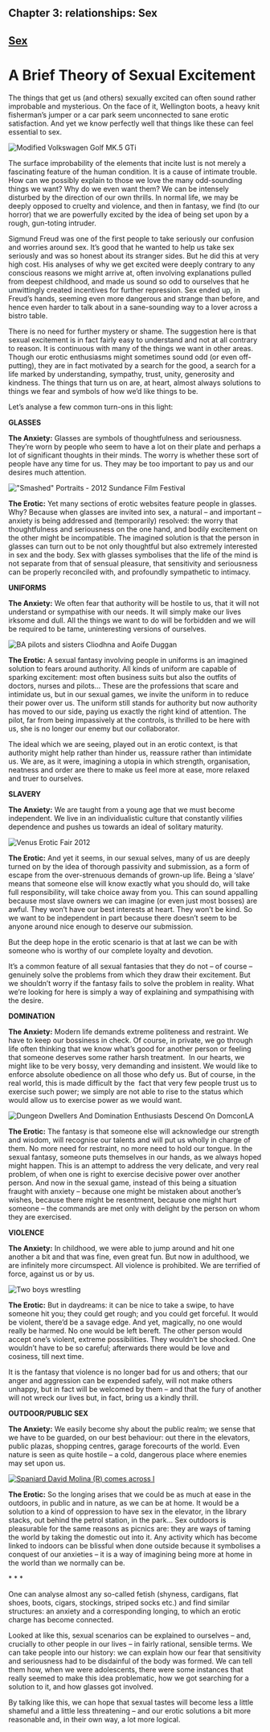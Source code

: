 Chapter  3: relationships: Sex
-----------------------------

[Sex](../category/relationships/sex/index.html)
-----------------------------------------------

A Brief Theory of Sexual Excitement
===================================

The things that get us (and others) sexually excited can often sound rather improbable and mysterious. On the face of it, Wellington boots, a heavy knit fisherman’s jumper or a car park seem unconnected to sane erotic satisfaction. And yet we know perfectly well that things like these can feel essential to sex.

![Modified Volkswagen Golf MK.5 GTi](http://i2.wp.com/www.thebookoflife.org/wp-content/uploads/2014/09/car.jpg)

The surface improbability of the elements that incite lust is not merely a fascinating feature of the human condition. It is a cause of intimate trouble. How can we possibly explain to those we love the many odd-sounding things we want? Why do we even want them? We can be intensely disturbed by the direction of our own thrills. In normal life, we may be deeply opposed to cruelty and violence, and then in fantasy, we find (to our horror) that we are powerfully excited by the idea of being set upon by a rough, gun-toting intruder.

Sigmund Freud was one of the first people to take seriously our confusion and worries around sex. It’s good that he wanted to help us take sex seriously and was so honest about its stranger sides. But he did this at very high cost. His analyses of why we get excited were deeply contrary to any conscious reasons we might arrive at, often involving explanations pulled from deepest childhood, and made us sound so odd to ourselves that he unwittingly created incentives for further repression. Sex ended up, in Freud’s hands, seeming even more dangerous and strange than before, and hence even harder to talk about in a sane-sounding way to a lover across a bistro table.

There is no need for further mystery or shame. The suggestion here is that sexual excitement is in fact fairly easy to understand and not at all contrary to reason. It is continuous with many of the things we want in other areas. Though our erotic enthusiasms might sometimes sound odd (or even off-putting), they are in fact motivated by a search for the good, a search for a life marked by understanding, sympathy, trust, unity, generosity and kindness. The things that turn us on are, at heart, almost always solutions to things we fear and symbols of how we’d like things to be.

<span class="s1">Let’s analyse a few common turn-ons in this light:</span>

**<span class="s1">GLASSES</span>**

<span class="s1">**The Anxiety:** Glasses are symbols of thoughtfulness and seriousness. They’re worn by people who seem to have a lot on their plate and perhaps a lot of significant thoughts in their minds. The worry is whether these sort of people have any time for us. They may be too important to pay us and our desires much attention.</span>

!["Smashed" Portraits - 2012 Sundance Film Festival](http://i1.wp.com/www.thebookoflife.org/wp-content/uploads/2014/09/glasses2.jpg)

**The Erotic:** Yet many sections of erotic websites feature people in glasses. Why? Because when glasses are invited into sex, a natural – and important – anxiety is being addressed and (temporarily) resolved: the worry that thoughtfulness and seriousness on the one hand, and bodily excitement on the other might be incompatible. The imagined solution is that the person in glasses can turn out to be not only thoughtful but also extremely interested in sex and the body. Sex with glasses symbolises that the life of the mind is not separate from that of sensual pleasure, that sensitivity and seriousness can be properly reconciled with, and profoundly sympathetic to intimacy.

**<span class="s1">UNIFORMS</span>**

<span class="s1">**The Anxiety:** We often fear that authority will be hostile to us, that it will not understand or sympathise with our needs. It will simply make our lives irksome and dull. All the things we want to do will be forbidden and we will be required to be tame, uninteresting versions of ourselves.</span>

![BA pilots and sisters Cliodhna and Aoife Duggan](http://i2.wp.com/www.thebookoflife.org/wp-content/uploads/2014/10/BA-pilots.jpg)

**The Erotic:** A sexual fantasy involving people in uniforms is an imagined solution to fears around authority. All kinds of uniform are capable of sparking excitement: most often business suits but also the outfits of doctors, nurses and pilots… These are the professions that scare and intimidate us, but in our sexual games, we invite the uniform in to reduce their power over us. The uniform still stands for authority but now authority has moved to our side, paying us exactly the right kind of attention. The pilot, far from being impassively at the controls, is thrilled to be here with us, she is no longer our enemy but our collaborator.

<span class="s1">The ideal which we are seeing, played out in an erotic context, is that authority might help rather than hinder us, reassure rather than intimidate us. We are, as it were, imagining a utopia in which strength, organisation, neatness and order are there to make us feel more at ease, more relaxed and truer to ourselves.</span>

**<span class="s1">SLAVERY</span>**

<span class="s1">**The Anxiety:** We are taught from a young age that we must become independent. We live in an individualistic culture that constantly vilifies dependence and pushes us towards an ideal of solitary maturity.</span>

![Venus Erotic Fair 2012](http://i0.wp.com/www.thebookoflife.org/wp-content/uploads/2014/09/rope.jpg)

**The Erotic:** And yet it seems, in our sexual selves, many of us are deeply turned on by the idea of thorough passivity and submission, as a form of escape from the over-strenuous demands of grown-up life. Being a ‘slave’ means that someone else will know exactly what you should do, will take full responsibility, will take choice away from you. This can sound appalling because most slave owners we can imagine (or even just most bosses) are awful. They won’t have our best interests at heart. They won’t be kind. So we want to be independent in part because there doesn’t seem to be anyone around nice enough to deserve our submission.

<span class="s1">But the deep hope in the erotic scenario is that at last we can be with someone who is worthy of our complete loyalty and devotion.</span>

<span class="s1">It’s a common feature of all sexual fantasies that they do not – of course – genuinely solve the problems from which they draw their excitement. But we shouldn’t worry if the fantasy fails to solve the problem in reality. What we’re looking for here is simply a way of explaining and sympathising with the desire.</span>

**<span class="s1">DOMINATION</span>**

<span class="s1">**The Anxiety:** Modern life demands extreme politeness and restraint. We have to keep our bossiness in check. Of course, in private, we go through life often thinking that we know what’s good for another person or feeling that someone deserves some rather harsh treatment.  In our hearts, we might like to be very bossy, very demanding and insistent. We would like to enforce absolute obedience on all those who defy us. But of course, in the real world, this is made difficult by the  fact that very few people trust us to exercise such power; we simply are not able to rise to the status which would allow us to exercise power as we would want.</span>

![Dungeon Dwellers And Domination Enthusiasts Descend On DomconLA](http://i0.wp.com/www.thebookoflife.org/wp-content/uploads/2014/09/snm.jpg)

<span class="s1">**The Erotic:** The fantasy is that someone else will acknowledge our strength and wisdom, will recognise our talents and will put us wholly in charge of them. No more need for restraint, no more need to hold our tongue. In the sexual fantasy, someone puts themselves in our hands, as we always hoped might happen. This is an attempt to address the very delicate, and very real problem, of when one is right to exercise decisive power over another person. And now in the sexual game, instead of this being a situation fraught with anxiety – because one might be mistaken about another’s wishes, because there might be resentment, because one might hurt someone – the commands are met only with delight by the person on whom they are exercised.</span>

**<span class="s1">VIOLENCE</span>**

**The Anxiety:** In childhood, we were able to jump around and hit one another a bit and that was fine, even great fun. But now in adulthood, we are infinitely more circumspect. All violence is prohibited. We are terrified of force, against us or by us.

![Two boys wrestling](http://i1.wp.com/www.thebookoflife.org/wp-content/uploads/2014/09/boysplaying.jpg)

<span class="s1">**The Erotic:** But in daydreams: it can be nice to take a swipe, to have someone hit you; they could get rough; and you could get forceful. It would be violent, there’d be a savage edge. And yet, magically, no one would really be harmed. No one would be left bereft. The other person would accept one’s violent, extreme possibilities. They wouldn’t be shocked. One wouldn’t have to be so careful; afterwards there would be love and cosiness, till next time.</span>

<span class="s1">It is the fantasy that violence is no longer bad for us and others; that our anger and aggression can be expended safely, will not make others unhappy, but in fact will be welcomed by them – and that the fury of another will not wreck our lives but, in fact, bring us a kindly thrill.</span>

**<span class="s1">OUTDOOR/PUBLIC SEX</span>**

<span class="s1">**The Anxiety:** We easily become shy about the public realm; we sense that we have to be guarded, on our best behaviour: out there in the elevators, public plazas, shopping centres, garage forecourts of the world. Even nature is seen as quite hostile – a cold, dangerous place where enemies may set upon us.</span>

[![Spaniard David Molina (R) comes across I](http://i0.wp.com/www.thebookoflife.org/wp-content/uploads/2014/10/elevator1.jpg?resize=634%2C536)](http://i2.wp.com/www.thebookoflife.org/wp-content/uploads/2014/10/elevator1.jpg)

<span class="s1">**The Erotic:** So the longing arises that we could be as much at ease in the outdoors, in public and in nature, as we can be at home. It would be a solution to a kind of oppression to have sex in the elevator, in the library stacks, out behind the petrol station, in the park… Sex outdoors is pleasurable for the same reasons as picnics are: they are ways of taming the world by taking the domestic out into it. Any activity which has become linked to indoors can be blissful when done outside because it symbolises a conquest of our anxieties – it is a way of imagining being more at home in the world than we normally can be.</span>

<span class="s1">\* \* \*</span>

<span class="s1">One can analyse almost any so-called fetish (shyness, cardigans, flat shoes, boots, cigars, stockings, striped socks etc.) and find similar structures: an anxiety and a corresponding longing, to which an erotic charge has become connected.</span>

<span class="s1">Looked at like this, sexual scenarios can be explained to ourselves – and, crucially to other people in our lives – in fairly rational, sensible terms. We can take people into our history: we can explain how our fear that sensitivity and seriousness had to be disdainful of the body was formed. We can tell them how, when we were adolescents, there were some instances that really seemed to make this idea problematic, how we got searching for a solution to it, and how glasses got involved.</span>

<span class="s1">By talking like this, we can hope that sexual tastes will become less a little shameful and a little less threatening – and our erotic solutions a bit more reasonable and, in their own way, a lot more logical.</span>

